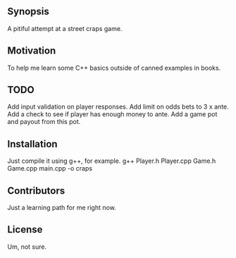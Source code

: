 ## Synopsis
A pitiful attempt at a street craps game.

## Motivation

To help me learn some C++ basics outside of canned examples in books.

## TODO

Add input validation on player responses.
Add limit on odds bets to 3 x ante.
Add a check to see if player has enough money to ante.
Add a game pot and payout from this pot.

## Installation

Just compile it using g++, for example. g++ Player.h Player.cpp Game.h Game.cpp main.cpp -o craps

## Contributors

Just a learning path for me right now.

## License

Um, not sure.

